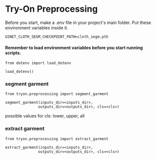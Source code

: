 # Try-On Preprocessing

Before you start, make a .env file in your project's main folder. Put these environment variables inside it.
```
U2NET_CLOTH_SEGM_CHECKPOINT_PATH=cloth_segm.pth
```

#### Remember to load environment variables before you start running scripts.

```
from dotenv import load_dotenv

load_dotenv()
```

### segment garment

```
from tryon.preprocessing import segment_garment

segment_garment(inputs_dir=<inputs_dir>,
               outputs_dir=<outputs_dir>, cls=<cls>)
```

possible values for cls: lower, upper, all

### extract garment

```
from tryon.preprocessing import extract_garment

extract_garment(inputs_dir=<inputs_dir>,
               outputs_dir=<outputs_dir>, cls=<cls>)
```
